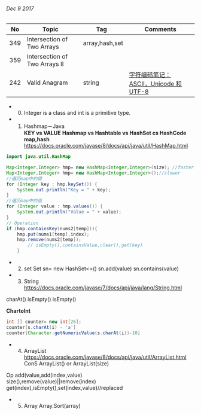 ###### Dec 9 2017
 No |Topic    |Tag    |Comments
 --- |------------|------|------
 349  | Intersection of Two Arrays |array,hash,set      |
 359  | Intersection of Two Arrays II   |    |
 242	|Valid Anagram |string  |[字符编码笔记：ASCII，Unicode 和 UTF-8](http://www.ruanyifeng.com/blog/2007/10/ascii_unicode_and_utf-8.html)|

- 0. Integer is a class and int is a primitive type.
- 1. Hashmap－Java   
**KEY vs VALUE**
**Hashmap vs Hashtable vs HashSet cs HashCode**
**map,hash**
https://docs.oracle.com/javase/8/docs/api/java/util/HashMap.html

```java
import java.util.HashMap

Map<Integer,Integer> hmp= new HashMap<Integer,Integer>(size); //faster
Map<Integer,Integer> hmp= new HashMap<Integer,Integer>();//slower
//遍历map中的键 
for (Integer key : hmp.keySet()) {  
    System.out.println("Key = " + key);  
}    
//遍历map中的值  
for (Integer value : hmp.values()) {   
    System.out.println("Value = " + value);  
}  
// Operation
if (hmp.containsKey(nums2[temp])){
    hmp.put(nums1[temp],index);
    hmp.remove(nums2[temp]);
		// isEmpty(),containsValue,clear(),get(key)
    }  		
```  
		
- 2. set
Set<integer> sn= new HashSet<>()
	sn.add(value)
	sn.contains(value)

- 3. String
https://docs.oracle.com/javase/7/docs/api/java/lang/String.html

charAt()
isEmpty()
isEmpty()

**ChartoInt**

```Java
int [] counter= new int[26];
counter[s.charAt(i) - 'a']
counter[Character.getNumericValue(s.charAt(i))-10]
```

- 4. ArrayList
https://docs.oracle.com/javase/8/docs/api/java/util/ArrayList.html
ConS
ArrayList() or ArrayList(size)

Op
add(value,add(index,value)  
size(),remove(value)||remove(index)  
get(index),isEmpty(),set(index,value)//replaced  

- 5. Array
Array.Sort(array)
